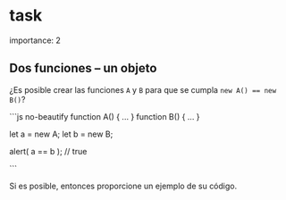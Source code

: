 # task

importance: 2

## Dos funciones – un objeto

¿Es posible crear las funciones `A` y `B` para que se cumpla `new A() == new B()`?

\`\`\`js no-beautify function A\(\) { ... } function B\(\) { ... }

let a = new A; let b = new B;

alert\( a == b \); // true

\`\`\`

Si es posible, entonces proporcione un ejemplo de su código.

